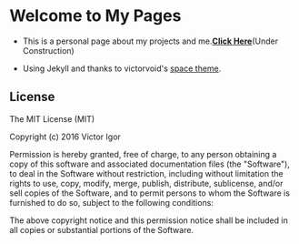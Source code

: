 # Welcome to My Pages

* This is a personal page about my projects and me.[**Click Here**](https://zywkloo.github.io/muse.github.io/)(Under Construction)

* Using Jekyll and thanks to victorvoid's [space theme](https://github.com/victorvoid/space-jekyll-template/).


## License
The MIT License (MIT)

Copyright (c) 2016 Victor Igor

Permission is hereby granted, free of charge, to any person obtaining a copy
of this software and associated documentation files (the "Software"), to deal
in the Software without restriction, including without limitation the rights
to use, copy, modify, merge, publish, distribute, sublicense, and/or sell
copies of the Software, and to permit persons to whom the Software is
furnished to do so, subject to the following conditions:

The above copyright notice and this permission notice shall be included in all
copies or substantial portions of the Software.

